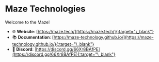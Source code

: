 # Maze Technologies

Welcome to the Maze!

- 🌐 **Website**: [https://maze.tech/](https://maze.tech/){:target="\_blank"}
- 📚 **Documentation**: [https://maze-technology.github.io/](https://maze-technology.github.io/){:target="\_blank"}
- 💬 **Discord**: [https://discord.gg/66Xr8BAfPE](https://discord.gg/66Xr8BAfPE){:target="\_blank"}
